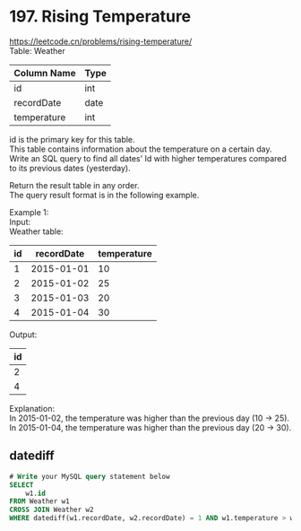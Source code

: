 # 197. Rising Temperature
https://leetcode.cn/problems/rising-temperature/  
Table: Weather 

| Column Name   | Type    |
|---------------|---------|
| id            | int     |
| recordDate    | date    |
| temperature   | int     |

id is the primary key for this table.   
This table contains information about the temperature on a certain day.   
Write an SQL query to find all dates' Id with higher temperatures compared to its previous dates (yesterday).   

Return the result table in any order.  
The query result format is in the following example.   

Example 1:  
Input:   
Weather table:  

| id | recordDate | temperature |
|---------------|---------|---------|
| 1  | 2015-01-01 | 10          |
| 2  | 2015-01-02 | 25          |
| 3  | 2015-01-03 | 20          |
| 4  | 2015-01-04 | 30          |

Output: 

| id |
|---------------|
| 2  |
| 4  |

Explanation:    
In 2015-01-02, the temperature was higher than the previous day (10 -> 25).   
In 2015-01-04, the temperature was higher than the previous day (20 -> 30).

## datediff
``` sql
# Write your MySQL query statement below
SELECT
    w1.id
FROM Weather w1
CROSS JOIN Weather w2
WHERE datediff(w1.recordDate, w2.recordDate) = 1 AND w1.temperature > w2.temperature
```
